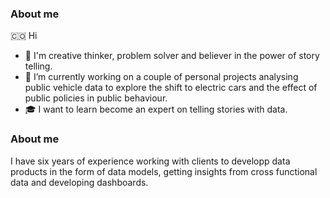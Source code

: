 ### About me
🇨🇴
Hi
- 💬 I'm creative thinker, problem solver and believer in the power of story telling.
- 🚙 I’m currently working on a couple of personal projects analysing public vehicle data to explore the shift to electric cars and the effect of public policies in public behaviour. 
- 🎓 I want to learn become an expert on telling stories with data. 

### About me
 I have six years of experience working with clients to developp data products in the form of data models, getting insights from cross functional data and developing dashboards.


